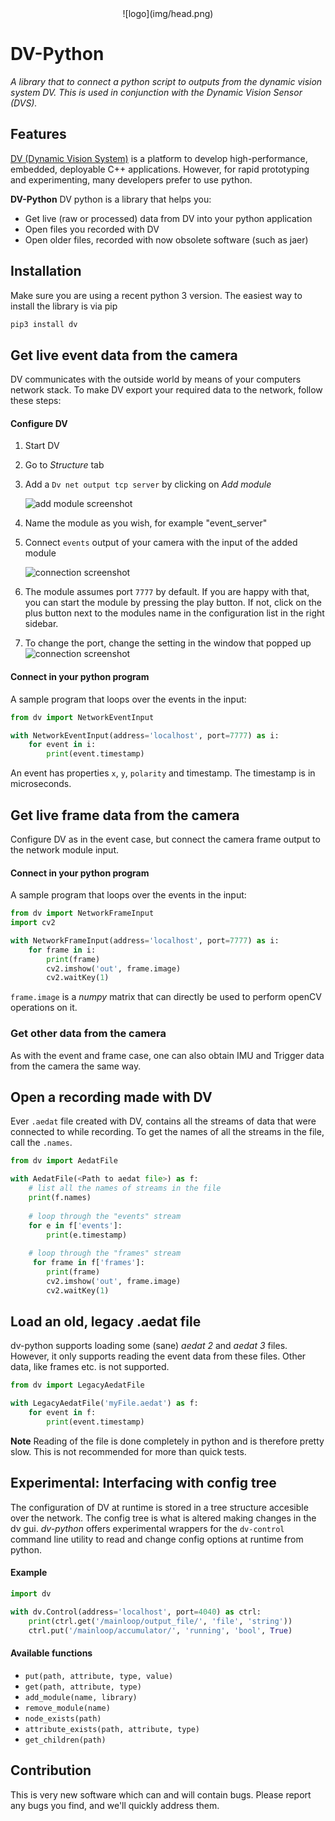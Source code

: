 <center>![logo](img/head.png)</center>

# DV-Python

*A library that to connect a python script to outputs from the dynamic vision system DV. This is used in conjunction with the Dynamic Vision Sensor (DVS).*

## Features
[DV (Dynamic Vision System)](https://inivation.gitlab.io/dv-docs/) is a platform to develop high-performance, embedded, deployable C++ applications. However, for rapid prototyping and experimenting, many developers prefer to use python. 

**DV-Python** DV python is a library that helps you:

* Get live (raw or processed) data from DV into your python application
* Open files you recorded with DV
* Open older files, recorded with now obsolete software (such as jaer)

## Installation
Make sure you are using a recent python 3 version.
The easiest way to install the library is via pip

```bash
pip3 install dv
```

## Get live event data from the camera

DV communicates with the outside world by means of your computers network stack. To make DV export your required data to the network, follow these steps:

#### Configure DV

1. Start DV
2. Go to *Structure* tab
3. Add a `Dv net output tcp server` by clicking on *Add module*

   ![add module screenshot](img/1.png)

4. Name the module as you wish, for example "event_server"
5. Connect `events` output of your camera with the input of the added module

   ![connection screenshot](img/2.png)

6. The module assumes port `7777` by default. If you are happy with that, you can start the module by pressing the play button. If not, click on the plus button next to the modules name in the configuration list in the right sidebar. 
7. To change the port, change the setting in the window that popped up
   ![connection screenshot](img/3.png)



#### Connect in your python program

A sample program that loops over the events in the input:

```python
from dv import NetworkEventInput

with NetworkEventInput(address='localhost', port=7777) as i:
    for event in i:
        print(event.timestamp)
```

An event has properties `x`, `y`, `polarity` and timestamp. The timestamp is in microseconds.

## Get live frame data from the camera

Configure DV as in the event case, but connect the camera frame output to the network module input.

#### Connect in your python program

A sample program that loops over the events in the input:

```python
from dv import NetworkFrameInput
import cv2

with NetworkFrameInput(address='localhost', port=7777) as i:
    for frame in i:
        print(frame)
        cv2.imshow('out', frame.image)
        cv2.waitKey(1)
```

`frame.image` is a *numpy* matrix that can directly be used to perform openCV operations on it.

### Get other data from the camera
As with the event and frame case, one can also obtain IMU and Trigger data from the camera the same way.


## Open a recording made with DV

Ever `.aedat` file created with DV, contains all the streams of data that were connected to while recording. To get the names of all the streams in the file, call the `.names`.

```python
from dv import AedatFile

with AedatFile(<Path to aedat file>) as f:
	# list all the names of streams in the file
    print(f.names)
    
    # loop through the "events" stream
    for e in f['events']:
        print(e.timestamp)
        
    # loop through the "frames" stream
     for frame in f['frames']:
        print(frame)
        cv2.imshow('out', frame.image)
        cv2.waitKey(1)

```



## Load an old, legacy .aedat file
dv-python supports loading some (sane) *aedat 2* and *aedat 3* files. However, it only supports reading the event data from these files. Other data, like frames etc. is not supported.

```python
from dv import LegacyAedatFile

with LegacyAedatFile('myFile.aedat') as f:
	for event in f:
		print(event.timestamp)
```

**Note** Reading of the file is done completely in python and is therefore pretty slow. This is not recommended for more than quick tests.

## Experimental: Interfacing with config tree

The configuration of DV at runtime is stored in a tree structure accesible over the network. The config tree is what is altered making changes in the dv gui. *dv-python* offers experimental wrappers for the `dv-control` command line utility to read and change config options at runtime from python.

#### Example

```python
import dv

with dv.Control(address='localhost', port=4040) as ctrl:
    print(ctrl.get('/mainloop/output_file/', 'file', 'string'))
    ctrl.put('/mainloop/accumulator/', 'running', 'bool', True)
```

#### Available functions

* `put(path, attribute, type, value)`
* `get(path, attribute, type)`
* `add_module(name, library)`
* `remove_module(name)`
* `node_exists(path)`
* `attribute_exists(path, attribute, type)`
* `get_children(path)`


## Contribution

This is very new software which can and will contain bugs. Please report any bugs you find, and we'll quickly address them.